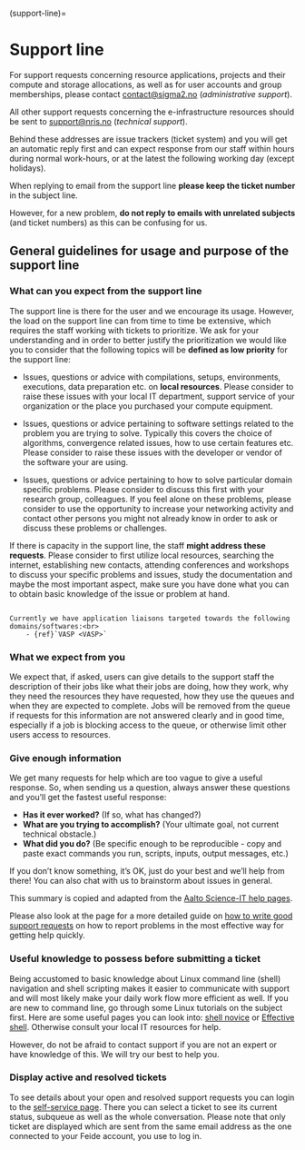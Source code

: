 (support-line)=

# Support line

For support requests concerning resource applications, projects and
their compute and storage allocations, as well as for user accounts and
group memberships, please contact
[contact@sigma2.no](mailto:contact@sigma2.no) (*administrative support*).

All other support requests concerning the e-infrastructure resources should be sent to
[support@nris.no](mailto:support@nris.no) (*technical support*).

Behind these addresses are issue trackers (ticket system) and you will get an
automatic reply first and can expect response from our staff within hours
during normal work-hours, or at the latest the following working day (except
holidays).

When replying to email from the support line **please keep the ticket number** in
the subject line.

However, for a new problem, **do not reply to emails with unrelated subjects** (and
ticket numbers) as this can be confusing for us.

## General guidelines for usage and purpose of the support line

### What can you expect from the support line

The support line is there for the user and we encourage its usage. However, the load on the support line can
from time to time be extensive, which requires the staff working with tickets to prioritize. We ask for your understanding 
and in order to better justify the prioritization we would like you to consider that the following topics will be **defined as 
low priority** for the support line:

- Issues, questions or advice with compilations, setups, environments, executions, data preparation etc. on **local resources**.
  Please consider to raise these issues with your local IT department, support service of your organization or the place you purchased your compute equipment.

- Issues, questions or advice pertaining to software settings related to the problem you are trying to solve. Typically this 
  covers the choice of algorithms, convergence related issues, how to use certain features etc. Please consider
  to raise these issues with the developer or vendor of the software your are using.

- Issues, questions or advice pertaining to how to solve particular domain specific problems. Please consider to discuss this first with
  your research group, colleagues. If you feel alone on these problems, please consider to use the opportunity to 
  increase your networking activity and contact other persons you might not already know in order to ask or discuss these
  problems or challenges.
  
If there is capacity in the support line, the staff **might address these requests**. Please consider to first utilize local resources, 
searching the internet, establishing new contacts, attending conferences and workshops to discuss your specific problems and issues,
study the documentation and maybe the most important aspect, make sure you have done what you can to obtain basic knowledge of the
issue or problem at hand.

```{note} There are exceptions to the definitions above. We have a few application liaisons targeted towards assisting users in a few domains/softwares. For these particular domains/softwares, tickets are forwarded to the respective liaisons. Please consult the documentation pages related to the domains/softwares in order to understand what we can do for you. We highly encourage fields or groups to contribute with application liaisons in order to improve response time, usability and adoption of certain software or techniques. If so, or if you have any questions related to this, please contact us at [support@nris.no](mailto:support@nris.no). 

Currently we have application liaisons targeted towards the following domains/softwares:<br>
	- {ref}`VASP <VASP>`
```

### What we expect from you

We expect that, if asked, users can give details to the support staff the description of their jobs like what their jobs are doing, how they work, why they need the resources they have requested, how they use the queues and when they are expected to complete. Jobs will be removed from the queue if requests for this information are not answered clearly and in good time, especially if a job is blocking access to the queue, or otherwise limit other users access to resources.


### Give enough information

We get many requests for help which are too vague to give a useful response.
So, when sending us a question, always answer these questions and you’ll get
the fastest useful response:

- **Has it ever worked?** (If so, what has changed?)
- **What are you trying to accomplish?** (Your ultimate goal, not current technical obstacle.)
- **What did you do?** (Be specific enough to be reproducible - copy and paste exact commands you run, scripts, inputs, output messages, etc.)

If you don’t know something, it’s OK, just do your best and we’ll help from
there! You can also chat with us to brainstorm about issues in general.

This summary is copied and adapted from the [Aalto Science-IT help pages](https://scicomp.aalto.fi/triton/help/#give-enough-information).

Please also look at the page for a more detailed guide on [how to write good support
requests](how_to_write_good_support_requests.md) on how to report problems in
the most effective way for getting help quickly.

### Useful knowledge to possess before submitting a ticket

Being accustomed to basic knowledge about Linux command line (shell) navigation and shell scripting makes
it easier to communicate with support and will most likely make your daily work flow more efficient as well.
If you are new to command line, go through some Linux tutorials on the subject first. 
Here are some useful pages you can look into: [shell novice](https://swcarpentry.github.io/shell-novice/) or [Effective shell](https://effective-shell.com). Otherwise consult your local IT resources for help.

However, do not be afraid to contact support if you are not an expert or have knowledge of this. We will
try our best to help you.

### Display active and resolved tickets

To see details about your open and resolved support requests you can login to the
[self-service page](https://rt.uninett.no/SelfService).
There you can select a ticket to see its current status, subqueue as well as the
whole conversation.
Please note that only ticket are displayed which are sent from the same email address as the one connected to your Feide account, you use to log in.

